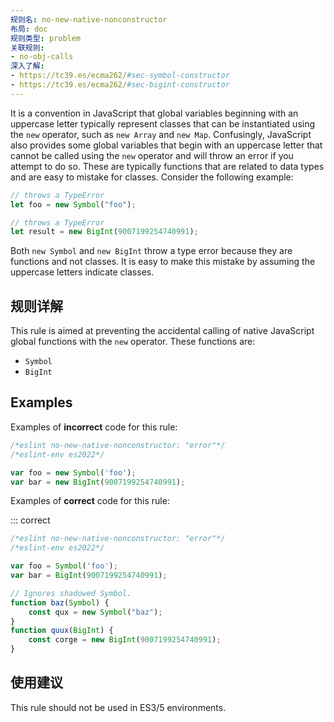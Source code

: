 ```yaml
---
规则名: no-new-native-nonconstructor
布局: doc
规则类型: problem
关联规则:
- no-obj-calls
深入了解:
- https://tc39.es/ecma262/#sec-symbol-constructor
- https://tc39.es/ecma262/#sec-bigint-constructor
---
```




It is a convention in JavaScript that global variables beginning with an uppercase letter typically represent classes that can be instantiated using the `new` operator, such as `new Array` and `new Map`. Confusingly, JavaScript also provides some global variables that begin with an uppercase letter that cannot be called using the `new` operator and will throw an error if you attempt to do so. These are typically functions that are related to data types and are easy to mistake for classes. Consider the following example:

```js
// throws a TypeError
let foo = new Symbol("foo");

// throws a TypeError
let result = new BigInt(9007199254740991);
```

Both `new Symbol` and `new BigInt` throw a type error because they are functions and not classes. It is easy to make this mistake by assuming the uppercase letters indicate classes.

## 规则详解

This rule is aimed at preventing the accidental calling of native JavaScript global functions with the `new` operator. These functions are:

* `Symbol`
* `BigInt`

## Examples

Examples of **incorrect** code for this rule:



```js
/*eslint no-new-native-nonconstructor: "error"*/
/*eslint-env es2022*/

var foo = new Symbol('foo');
var bar = new BigInt(9007199254740991);
```

Examples of **correct** code for this rule:

::: correct

```js
/*eslint no-new-native-nonconstructor: "error"*/
/*eslint-env es2022*/

var foo = Symbol('foo');
var bar = BigInt(9007199254740991);

// Ignores shadowed Symbol.
function baz(Symbol) {
    const qux = new Symbol("baz");
}
function quux(BigInt) {
    const corge = new BigInt(9007199254740991);
}

```

## 使用建议

This rule should not be used in ES3/5 environments.
